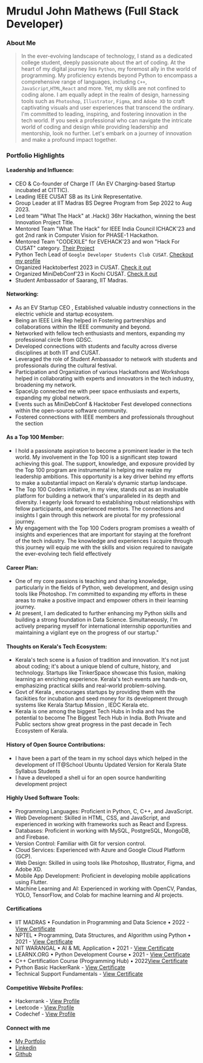 # Mrudul John Mathews (Full Stack Developer)

### About Me

> In the ever-evolving landscape of technology, I stand as a dedicated college student, deeply passionate about the art of coding. At the heart of my digital journey lies `Python`, my foremost ally in the world of programming. My proficiency extends beyond Python to encompass a comprehensive range of languages, including `C++`, `JavaScript`,`HTML`,`React` and more. Yet, my skills are not confined to coding alone. I am equally adept in the realm of design, harnessing tools such as `Photoshop`, `Illustrator`, `Figma`, and `Adobe XD` to craft captivating visuals and user experiences that transcend the ordinary. I'm committed to leading, inspiring, and fostering innovation in the tech world. If you seek a professional who can navigate the intricate world of coding and design while providing leadership and mentorship, look no further. Let's embark on a journey of innovation and make a profound impact together.


### Portfolio Highlights



#### Leadership and Influence:

- CEO & Co-founder of Charge IT (An EV Charging-based Startup incubated at CITTIC).
- Leading IEEE CUSAT SB as its Link Representative.
- Group Leader at IIT Madras BS Degree Program from Sep 2022 to Aug 2023.
- Led team "What The Hack" at .Hack() 36hr Hackathon, winning the best Innovation Project Title.
- Mentored Team "What The Hack" for IEEE India Council ICHACK'23 and got 2nd rank in Computer Vision for PHASE-1 Hackathon.
- Mentored Team "CODEXILE" for EVEHACK'23 and won "Hack For CUSAT" category. [Their Project](https://devfolio.co/projects/cusatobot-7477)
- Python Tech Lead of `Google Developer Students Club CUSAT`. [Checkout my profile](https://gdsc.community.dev/u/mnyu4e/)
- Organized Hacktoberfest 2023 in CUSAT. [Check it out](https://events.mlh.io/events/10276-hacktoberfest-2023-in-cusat)
- Organized MiniDebConf'23 in Kochi CUSAT. [Check it out](https://www.linkedin.com/posts/mruduljohnmathews_minidebconfkochi-minidebcinfkochi23-debianindia-activity-7122083226625470464-qIfS?utm_source=share&utm_medium=member_desktop)
- Student Ambassador of Saarang, IIT Madras.


 
#### Networking:

- As an EV Startup CEO , Established valuable industry connections in the electric vehicle and startup ecosystem.
- Being an IEEE Link Rep helped in Fostering partnerships and collaborations within the IEEE community and beyond.
- Networked with fellow tech enthusiasts and mentors, expanding my professional circle from GDSC.
- Developed connections with students and faculty across diverse disciplines at both IIT and CUSAT.
- Leveraged the role of Student Ambassador to network with students and professionals during the cultural festival.
- Participation and Organization of various Hackathons and Workshops helped in collaborating with experts and innovators in the tech industry, broadening my network.
- SpaceUp connected me with peer space enthusiasts and experts, expanding my global network.
- Events such as MiniDebConf & Hacktober Fest developed connections within the open-source software community.
- Fostered connections with IEEE members and professionals throughout the section


#### As a Top 100 Member:

- I hold a passionate aspiration to become a prominent leader in the tech world. My involvement in the Top 100 is a significant step toward achieving this goal. The support, knowledge, and exposure provided by the Top 100 program are instrumental in helping me realize my leadership ambitions. This opportunity is a key driver behind my efforts to make a substantial impact on Kerala's dynamic startup landscape.
- The Top 100 Coders initiative, in my view, stands out as an invaluable platform for building a network that's unparalleled in its depth and diversity. I eagerly look forward to establishing robust relationships with  fellow participants, and experienced mentors. The connections and insights I gain through this network are pivotal for my professional journey.
- My engagement with the Top 100 Coders program promises a wealth of insights and experiences that are important for staying at the forefront of the tech industry. The knowledge and experiences I acquire through this journey will equip me with the skills and vision required to navigate the ever-evolving tech field effectively
#### Career Plan: 

- One of my core passions is teaching and sharing knowledge, particularly in the fields of Python, web development, and design using tools like Photoshop. I'm committed to expanding my efforts in these areas to make a positive impact and empower others in their learning journey.
- At present, I am dedicated to further enhancing my Python skills and building a strong foundation in Data Science. Simultaneously, I'm actively preparing myself for international internship opportunities and maintaining a vigilant eye on the progress of our startup."
#### Thoughts on Kerala's Tech Ecosystem:

- Kerala's tech scene is a fusion of tradition and innovation. It's not just about coding; it's about a unique blend of culture, history, and technology. Startups like TinkerSpace showcase this fusion, making learning an enriching experience. Kerala's tech events are hands-on, emphasizing practical skills and real-world problem-solving.
- Govt of Kerala , encourages startups by providing them with the facikities for incubation and seed money for its development through systems like Kerala Startup Mission , IEDC Kerala etc.
- Kerala is one among the biggest Tech Hubs in India and has the potential to become The Biggest Tech Hub in India. Both Private and Public sectors show great progress in the past decade in Tech Ecosystem of Kerala.    

#### History of Open Source Contributions:

- I have been a part of the team in my school days which helped in the development of IT@School Ubuntu Updated Version for Kerala State Syllabus Students
- I have a developed a shell ui for an open source handwriting development project
#### Highly Used Software Tools:

- Programming Languages: Proficient in Python, C, C++, and JavaScript.
- Web Development: Skilled in HTML, CSS, and JavaScript, and experienced in working with frameworks such as React and Express.
- Databases: Proficient in working with MySQL, PostgreSQL, MongoDB, and Firebase.
- Version Control: Familiar with Git for version control.
- Cloud Services: Experienced with Azure and Google Cloud Platform (GCP).
- Web Design: Skilled in using tools like Photoshop, Illustrator, Figma, and Adobe XD.
- Mobile App Development: Proficient in developing mobile applications using Flutter.
- Machine Learning and AI: Experienced in working with OpenCV, Pandas, YOLO, TensorFlow, and Colab for machine learning and AI projects.

#### Certifications

- IIT MADRAS • Foundation in Programming and Data Science • 2022 - [View Certificate](https://drive.google.com/file/d/1_4utnnsWMg2L8o6Fvx3f-esaaKDZU1vJ/view?usp=sharing)
- NPTEL • Programming, Data Structures, and Algorithm using Python • 2021 - [View Certificate](https://archive.nptel.ac.in/content/noc/NOC21/SEM2/Ecertificates/106/noc21-cs67/Course/NPTEL21CS67S2340051203039557.jpg)
- NIT WARANGAL • AI & ML Application • 2021 - [View Certificate](https://drive.google.com/file/d/1A1opeGCBzbL9wxDjCK0Djs8PXUaG6zLR/view?usp=sharing)
- LEARNX.ORG • Python Development Course • 2021 - [View Certificate](https://www.learnx.org/certificate/9140773c-00a9-418e-865d-680e82be441e)
- C++ Certification Course (Programming Hub) • 2022[View Certificate](https://drive.google.com/file/d/1OXbeRV5MYUJAHLEundh71I1bKTfuBgOT/view?usp=sharing)
- Python Basic HackerRank - [View Certificate](https://www.hackerrank.com/certificates/267ef6d3668d)
- Technical Support Fundamentals - [View Certificate](https://www.coursera.org/account/accomplishments/certificate/C5Y5DLLY9J8Y) 

#### Competitive Website Profiles:

- Hackerrank - [View Profile](https://www.hackerrank.com/profile/mrudulmathews)
- Leetcode - [View Profile](https://leetcode.com/mrudulmathews/)
- Codechef - [View Profile](https://www.codechef.com/users/mrudulmathews)

#### Connect with me
- [My Portfolio](https://mruduljohn.github.io)
- [Linkedin](https://www.linkedin.com/in/mruduljohnmathews/)
- [Github](https://github.com/mruduljohn)

